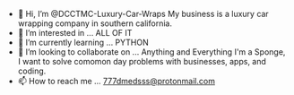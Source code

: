 - 👋 Hi, I’m @DCCTMC-Luxury-Car-Wraps  My business is a luxury car wrapping company in southern california.  
- 👀 I’m interested in ... ALL OF IT 
- 🌱 I’m currently learning ... PYTHON
- 💞️ I’m looking to collaborate on ... Anything and Everything I'm a Sponge, I want to solve comomon day problems with businesses, apps, and coding.  
- 📫 How to reach me ... 777dmedsss@protonmail.com

<!---
DCCTMC-Luxury-Car-Wraps/DCCTMC-Luxury-Car-Wraps is a ✨ special ✨ repository because its `README.md` (this file) appears on your GitHub profile.
You can click the Preview link to take a look at your changes.
--->
